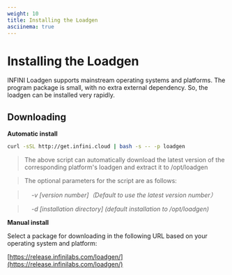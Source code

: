 ```yaml
---
weight: 10
title: Installing the Loadgen
asciinema: true
---
```


# Installing the Loadgen

INFINI Loadgen supports mainstream operating systems and platforms. The program package is small, with no extra external dependency. So, the loadgen can be installed very rapidly.

## Downloading

**Automatic install**

```bash
curl -sSL http://get.infini.cloud | bash -s -- -p loadgen
```

> The above script can automatically download the latest version of the corresponding platform's loadgen and extract it to /opt/loadgen

> The optional parameters for the script are as follows:

> &nbsp;&nbsp;&nbsp;&nbsp;_-v [version number]（Default to use the latest version number）_

> &nbsp;&nbsp;&nbsp;&nbsp;_-d [installation directory] (default installation to /opt/loadgen)_

**Manual install**

Select a package for downloading in the following URL based on your operating system and platform:

[https://release.infinilabs.com/loadgen/](https://release.infinilabs.com/loadgen/)

